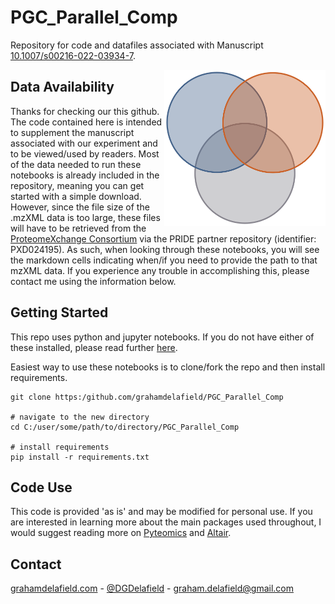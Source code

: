 # PGC_Parallel_Comp
Repository for code and datafiles associated with Manuscript [10.1007/s00216-022-03934-7](https://link.springer.com/article/10.1007/s00216-022-03934-7).

<img src="https://github.com/grahamdelafield/PGC_Parallel_Comp/blob/main/images/ReadmeImg.png" align="right"
     alt="Venn diagram" height="250">
     




## Data Availability
Thanks for checking our this github. The code contained here is intended to supplement the manuscript associated with our experiment and to be viewed/used by readers. Most of the data needed to run these notebooks is already included in the repository, meaning you can get started with a simple download. However, since the file size of the .mzXML data is too large, these files will have to be retrieved from the [ProteomeXchange Consortium](http://www.proteomexchange.org/) via the PRIDE partner repository (identifier: PXD024195). As such, when looking through these notebooks, you will see the markdown cells indicating when/if you need to provide the path to that mzXML data. If you experience any trouble in accomplishing this, please contact me using the information below. 


## Getting Started
This repo uses python and jupyter notebooks. If you do not have either of these installed, please read further [here](https://jupyter-notebook-beginner-guide.readthedocs.io/en/latest/install.html).


Easiest way to use these notebooks is to clone/fork the repo and then install requirements.
```
git clone https:/github.com/grahamdelafield/PGC_Parallel_Comp

# navigate to the new directory
cd C:/user/some/path/to/directory/PGC_Parallel_Comp

# install requirements
pip install -r requirements.txt
```

## Code Use
This code is provided 'as is' and may be modified for personal use. If you are interested in learning more about the main packages used throughout, I would suggest reading more on [Pyteomics](https://pyteomics.readthedocs.io/en/latest/) and [Altair](https://altair-viz.github.io/).

## Contact

[grahamdelafield.com](https://grahamdelafield.github.io) - [@DGDelafield](https://twitter.com/DGDelafield) - graham.delafield@gmail.com
